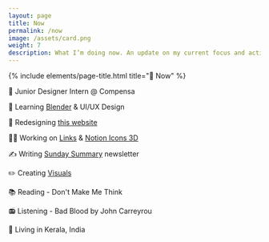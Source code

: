 ```yaml
---
layout: page
title: Now
permalink: /now
image: /assets/card.png
weight: 7
description: What I’m doing now. An update on my current focus and activities
---
```


{% include elements/page-title.html title="🌱 Now" %}

📐 Junior Designer Intern @ Compensa

🧠 Learning [Blender](/3d) & UI/UX Design

🚧 Redesigning [this website](https://twitter.com/vyshnav_xyz/status/1605566892361539585)

👨‍💻 Working on [Links](https://github.com/Vyshnav2255/links) & [Notion Icons 3D](https://notion3d.vyshnav.xyz/)

✍️ Writing [Sunday Summary](https://vyshnav.substack.com/) newsletter

✏️ Creating [Visuals](/visuals)

📚 Reading - Don't Make Me Think

📻 Listening - Bad Blood by John Carreyrou

📍 Living in Kerala, India